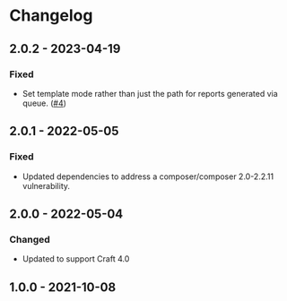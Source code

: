 # Changelog

## 2.0.2 - 2023-04-19

### Fixed
- Set template mode rather than just the path for reports generated via queue. ([#4](https://github.com/masugadesign/lab-reports-craft-cms/issues/4))

## 2.0.1 - 2022-05-05

### Fixed
- Updated dependencies to address a composer/composer 2.0-2.2.11 vulnerability.

## 2.0.0 - 2022-05-04

### Changed
- Updated to support Craft 4.0

## 1.0.0 - 2021-10-08
